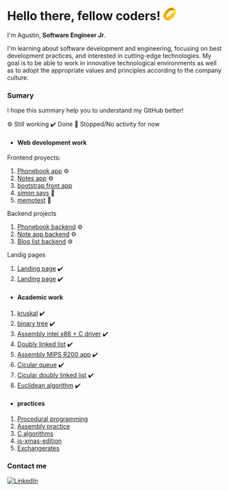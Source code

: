<h1> Hello there, fellow coders! <img src="src/one-ring.png"></h1>

I'm Agustin, **Software Engineer Jr**.

I'm learning about software development and engineering, focusing on best development practices, and interested in cutting-edge technologies. My goal is to be able to work in innovative technological environments as well as to adopt the appropriate values and principles according to the company culture.

### Sumary
I hope this summary help you to understand my GitHub better!

⚙️ Still working
✔️ Done
🛑 Stopped/No activity for now

- #### Web development work
Frontend proyects:
1. [Phonebook app](https://github.com/agustinlozano/phonebook "Phonebook app") ⚙️
2.  [Notes app](https://github.com/agustinlozano/notes-app "Notes app") ⚙️
3. [bootstrap front app](https://github.com/agustinlozano/front-end-projec "bootstrap front app")
4. [simon says](https://github.com/agustinlozano/simon-dice "simon says") 🛑
5. [memotest](https://github.com/agustinlozano/memotest "memotest") 🛑

Backend projects
1. [Phonebook backend](https://github.com/agustinlozano/phonebook-backend "Phonebook backend") ⚙️
2. [Note app backend](https://github.com/agustinlozano/note-app-backend "Note app backend") ⚙️
3. [Blog list backend](https://github.com/agustinlozano/blog-list-backend "Blog list backend") ⚙️

Landig pages
1. [Landing page](https://github.com/agustinlozano/landing-page-1 "Landing page") ✔️
2. [Landing page](https://github.com/agustinlozano/landing-page-2 "Landing page") ✔️

- #### Academic work
1. [kruskal](https://github.com/agustinlozano/kruskal "kruskal") ✔️
2. [binary tree](https://github.com/agustinlozano/binary-tree "binary tree") ✔️
3. [Assembly intel x86 + C driver](https://github.com/agustinlozano/driver "Assembly intel x86 + C driver") ✔️
4. [Doubly linked list](https://github.com/agustinlozano/doubly-linked-list "Doubly linked list") ✔️
5. [Assembly MIPS R200 app](https://github.com/agustinlozano/assembly-app "Assembly MIPS R200 app") ✔️
6. [Cicular queue](https://github.com/agustinlozano/circular-queue "Cicular queue") ✔️
7. [Cicular doubly linked list](https://github.com/agustinlozano/circular-doubly-linked-list "Cicular doubly linked list") ✔️
8. [Euclidean algorithm](https://github.com/agustinlozano/euclidean-algorithm "Euclidean algorithm") ✔️

- #### practices
1. [Procedural programming](https://github.com/agustinlozano/assembly-practice "Procedural programming")
2. [Assembly practice](https://github.com/agustinlozano/assembly-practice "Assembly-practice")
3. [C algorithms](https://github.com/agustinlozano/assembly-practice "C algorithms")
4. [js-xmas-edition](https://github.com/agustinlozano/js-xmas-edition "js-xmas-edition")
5. [Exchangerates](https://github.com/agustinlozano/exchangerates "Exchangerates")

### Contact me

<a href="https://www.linkedin.com/in/agustin-lozano-blua/" target="_blank"><img src="https://img.shields.io/badge/LinkedIn-%230077B5.svg?&style=flat-square&logo=linkedin&logoColor=white" alt="LinkedIn"></a>
